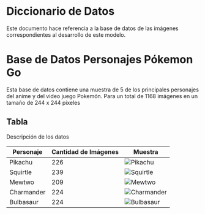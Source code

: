 # Diccionario de Datos

Este documento hace referencia a la base de datos de las imágenes correspondientes al desarrollo de este modelo.

# Base de Datos Personajes Pókemon Go

Esta base de datos contiene una muestra de 5 de los principales personajes del anime y del video juego Pokemón. Para un total de 1168 imágenes en un tamaño de 244 x 244 píxeles

## Tabla

Descripción de los datos

| Personaje | Cantidad de Imágenes | Muestra |
| --- | --- | --- |
| Pikachu | 226 | ![Pikachu](/img/pikachu.png) |
| Squirtle | 239 | ![Squirtle](/img/squirtle.png) |
| Mewtwo | 209 | ![Mewtwo](/img/mewtwo.png) |
| Charmander | 224 | ![Charmander](/img/gharmander.png) |
| Bulbasaur | 224 | ![Bulbasaur](/img/bulbasaur.png) |